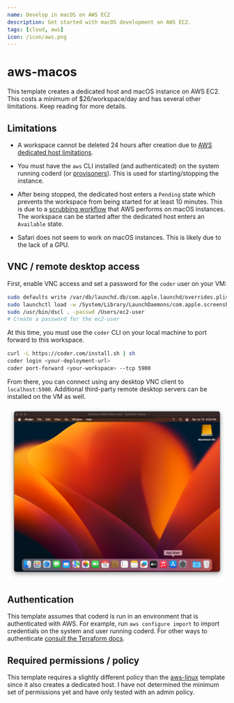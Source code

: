 ```yaml
---
name: Develop in macOS on AWS EC2
description: Get started with macOS development on AWS EC2.
tags: [cloud, aws]
icon: /icon/aws.png
---
```


# aws-macos

This template creates a dedicated host and macOS instance on AWS EC2. This costs a minimum of $26/workspace/day and has several other limitations. Keep reading for more details.

## Limitations

- A workspace cannot be deleted 24 hours after creation due to [AWS dedicated host limitations](https://docs.aws.amazon.com/AWSEC2/latest/UserGuide/ec2-mac-instances.html).

- You must have the `aws` CLI installed (and authenticated) on the system running coderd (or [provisoners](https://coder.com/docs/v2/latest/admin/provisioners)). This is used for starting/stopping the instance.

- After being stopped, the dedicated host enters a `Pending` state which prevents the workspace from being started for at least 10 minutes. This is due to a [scrubbing workflow](https://docs.aws.amazon.com/AWSEC2/latest/UserGuide/ec2-mac-instances.html#mac-instance-stop) that AWS performs on macOS instances. The workspace can be started after the dedicated host enters an `Available` state.

- Safari does not seem to work on macOS instances. This is likely due to the lack of a GPU.

## VNC / remote desktop access

First, enable VNC access and set a password for the `coder` user on your VM:

```sh
sudo defaults write /var/db/launchd.db/com.apple.launchd/overrides.plist com.apple.screensharing -dict Disabled -bool false
sudo launchctl load -w /System/Library/LaunchDaemons/com.apple.screensharing.plist
sudo /usr/bin/dscl . -passwd /Users/ec2-user
# Create a password for the ec2-user
```

At this time, you must use the `coder` CLI on your local machine to port forward to this workspace.

```sh
curl -L https://coder.com/install.sh | sh
coder login <your-deployment-url>
coder port-forward <your-workspace> --tcp 5900
```

From there, you can connect using any desktop VNC client to `localhost:5900`. Additional third-party remote desktop servers can be installed on the VM as well.

![VNC desktop](./vnc.png)

## Authentication

This template assumes that coderd is run in an environment that is authenticated
with AWS. For example, run `aws configure import` to import credentials on the
system and user running coderd. For other ways to authenticate [consult the
Terraform docs](https://registry.terraform.io/providers/hashicorp/aws/latest/docs#authentication-and-configuration).

## Required permissions / policy

This template requires a slightly different policy than the [aws-linux](https://github.com/coder/coder/tree/main/examples/templates/aws-linux) template since it also creates a dedicated host. I have not determined the minimum set of permissions yet and have only tested with an admin policy.